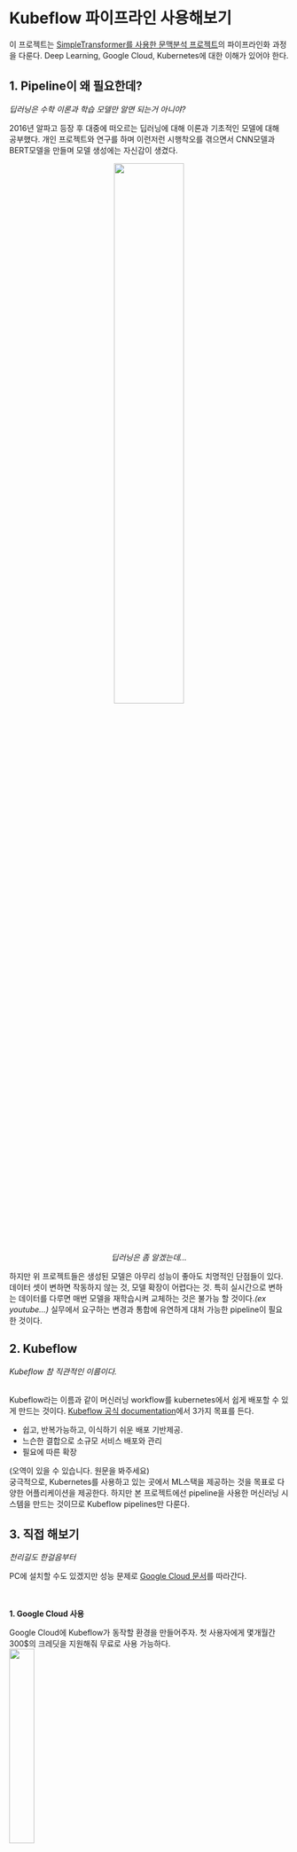 # Kubeflow 파이프라인 사용해보기
이 프로젝트는 [SimpleTransformer를 사용한 문맥분석 프로젝트](https://github.com/JWHer)의 파이프라인화 과정을 다룬다. Deep Learning, Google Cloud, Kubernetes에 대한 이해가 있어야 한다.

## 1. Pipeline이 왜 필요한데?
*딥러닝은 수학 이론과 학습 모델만 알면 되는거 아니야?*

2016년 알파고 등장 후 대중에 떠오르는 딥러닝에 대해 이론과 기초적인 모델에 대해 공부했다. 개인 프로젝트와 연구를 하며 이런저런 시행착오를 겪으면서 CNN모델과 BERT모델을 만들며 모델 생성에는 자신감이 생겼다.


<p align="center"><image src="https://www.sciencetimes.co.kr/wp-content/uploads/2020/03/thumb_400.jpg" width="50%"></p>

<p align="center"><i>딥러닝은 좀 알겠는데...</i></p>

하지만 위 프로젝트들은 생성된 모델은 아무리 성능이 좋아도 치명적인 단점들이 있다. 데이터 셋이 변하면 작동하지 않는 것, 모델 확장이 어렵다는 것. 특히 실시간으로 변하는 데이터를 다루면 매번 모델을 재학습시켜 교체하는 것은 불가능 할 것이다.*(ex youtube...)* 실무에서 요구하는 변경과 통합에 유연하게 대처 가능한 pipeline이 필요한 것이다.

## 2. Kubeflow
*Kubeflow 참 직관적인 이름이다.*  
<br/>

Kubeflow라는 이름과 같이 머신러닝 workflow를 kubernetes에서 쉽게 배포할 수 있게 만드는 것이다. [Kubeflow 공식 documentation](https://www.kubeflow.org/docs/about/kubeflow/)에서 3가지 목표를 든다.

 - 쉽고, 반복가능하고, 이식하기 쉬운 배포 기반제공.
 - 느슨한 결합으로 소규모 서비스 배포와 관리
 - 필요에 따른 확장

(오역이 있을 수 있습니다. 원문을 봐주세요)  
궁극적으로, Kubernetes를 사용하고 있는 곳에서 ML스택을 제공하는 것을 목표로 다양한 어플리케이션을 제공한다. 하지만 본 프로젝트에선 pipeline을 사용한 머신러닝 시스템을 만드는 것이므로 Kubeflow pipelines만 다룬다.

## 3. 직접 해보기
*천리길도 한걸음부터*
<br/>

PC에 설치할 수도 있겠지만 성능 문제로 [Google Cloud 문서](https://cloud.google.com/ai-platform/pipelines/docs/getting-started)를 따라간다.
<br/><br/><br/>

**1. Google Cloud 사용**
<br/>

Google Cloud에 Kubeflow가 동작할 환경을 만들어주자. 첫 사용자에게 몇개월간 300$의 크레딧을 지원해줘 무료로 사용 가능하다.  
<image src="https://raw.githubusercontent.com/JWHer/Kubeflow/main/image/설치1.png" height="30%">
 
*Trail 기간과 credit을 다 써서 결제 해야한다...*  
<br/><br/><br/>

**2. AI Platform 파이프라인 인스턴스 설정**
<br/>

<image src="https://raw.githubusercontent.com/JWHer/Kubeflow/main/image/설치2.png" height="30%">
Google Cloud Console에서 AI Platform 파이프라인을 연다.  
<br/><br/><br/><br/>

<image src="https://raw.githubusercontent.com/JWHer/Kubeflow/main/image/설치3.png" height="30%">
사용할 Google Cloud 프로젝트를 선택한 다음 열기를 클릭한다.  
<br/><br/><br/><br/>
 
<image src="https://raw.githubusercontent.com/JWHer/Kubeflow/main/image/설치4.png" height="30%">
AI Platform Pipelines 툴바에서 새 인스턴스를 클릭한다. Google Cloud Marketplace에서 Kuberflow Piplelines가 열린다.  
<br/><br/><br/><br/>
 
<image src="https://raw.githubusercontent.com/JWHer/Kubeflow/main/image/설치5.png" height="30%">
구성을 클릭한다. 배포 구성 양식이 열린다.  
<br/><br/><br/><br/>
 
<image src="https://raw.githubusercontent.com/JWHer/Kubeflow/main/image/설치6.png" height="30%">
 
*올 초에 드디어 한국에도 Cloud 서버가 생겼다*  
클러스터 영역을 설정하고, 다음 Cloud API에 대한  엑세스 허용을 선택한다. 이후 클러스터 만들기를 클릭한다.  
<br/><br/><br/><br/>
  
<image src="https://raw.githubusercontent.com/JWHer/Kubeflow/main/image/설치7.png" height="30%">

*이름은 원하는대로 지었다. 잘 기억해두자.*  
클러스터를 만든 후 네임스페이스(default)와 앱 인스턴스 이름을 제공한다. 이후 배포를 누른다.  
 
<br/>  
<br/>  
<p align="center"><i>이쯤에서 쉬어가는 게 좋을 것이라고 생각한다...</i></p>
<br/>  
<br/>  

**3. Cloud Storage에 작업 bucket 생성 및 데이터 업로드**
<br/>

<image src="https://raw.githubusercontent.com/JWHer/Kubeflow/main/image/저장소1.png" height="30%">
AI Platform Pipelines를 설치하면 Google Cloud Storage 에 자동으로 버킷이 생성된다. 이름을 클릭한다.  
<br/><br/><br/><br/>

<image src="https://raw.githubusercontent.com/JWHer/Kubeflow/main/image/저장소2.png" height="30%">
필요한 데이터를 업로드한다.  
<br/><br/><br/><br/>

**4. Kubeflow로 이전하기**
<br/>

[여기](https://medium.com/google-cloud-apac/gcp-ai-platform-%EC%97%90%EC%84%9C-%EA%B5%AC%ED%98%84%ED%95%98%EB%8A%94-kubeflow-pipelines-%EA%B8%B0%EB%B0%98-ml-%ED%95%99%EC%8A%B5-%EB%B0%8F-%EB%B0%B0%ED%8F%AC-%EC%98%88%EC%A0%9C-part-2-3-22b597f8d127)를 따라간다.  
<br/>

<image src="https://raw.githubusercontent.com/JWHer/Kubeflow/main/image/노트북1.png" height="30%">
기존에 작성했던 노트북 코드를 옮길 것이다. 따라서 TF 2.1 노트북으로 작업하자. 또한, Jupyter는 단위 실행으로 테스팅과 익숙하다는 장점이 있다.(물론 단점도 있겠지만...)  
<br/><br/><br/><br/>

<image src="https://raw.githubusercontent.com/JWHer/Kubeflow/main/image/노트북2.png" height="30%">
 
메모장 인스턴스를 생성해 준다. 무료 체험도 끝났고 돈이 없기때문에... 가장 저렴한 머신을 사용한다. 이전에 노트북을 사용했던 이유도 [Colab](https://colab.research.google.com)환경에서 고성능의 클라우드 컴퓨팅을 무료로 작업할 수 있었기 때문이다. (아직 머신러닝 기초를 공부하는 단계면 추천한다.)  
<br/><br/><br/><br/>

<image src="https://raw.githubusercontent.com/JWHer/Kubeflow/main/image/노트북3.png" height="30%">
마저 continue를 눌러 완료하자.  
<br/><br/><br/><br/>

<image src="https://raw.githubusercontent.com/JWHer/Kubeflow/main/image/노트북4.png" width="40%"> <image src="https://raw.githubusercontent.com/JWHer/Kubeflow/main/image/노트북5.png" width="40%">
 
이제 익숙한 노트북 환경이 보인다!  
<br/><br/><br/><br/>

모델은 전처리, 학습, 배포의 단계로 나눌 수 있다. 하지만 [이전 프로젝트](https://github.com/JWHer)의 데이터셋은 이미 처리되었기 때문에 전처리 단계는 생략한다. 전처리된 데이터를 Cloud Storage에서 다운받아 학습한다. 정확도가 더 높아진 경우 생성된 모델을 다시 Cloud Storage에 업로드하게 된다.  
<br/>

<image src="https://raw.githubusercontent.com/JWHer/Kubeflow/main/image/노트북6.png" height="30%">

*코드는 리팩토링이 좀 필요할듯...*  
코드는 똑같다. 단지 저장 위치 Cloud Storage가 되도록 수정해 주었다.  
<br/><br/><br/><br/>

<image src="https://raw.githubusercontent.com/JWHer/Kubeflow/main/image/노트북7.png" height="30%">
<image src="https://raw.githubusercontent.com/JWHer/Kubeflow/main/image/노트북8.png" height="30%">
<image src="https://raw.githubusercontent.com/JWHer/Kubeflow/main/image/노트북9.png" height="30%">
 
*무수히 많은 시도 끝에...*  
Dokerfile을 생성해준다. pipeline.ipynb에서 실행이 잘 되는지 테스트 해 보았다.  
<br/><br/><br/><br/>

클라우드 상에서 학습을 할 때 **패키지를 읽어** 수행하게 된다. 따라서 패키기를 만들기 위해 setup.py 생성, 압축, 업로드 작업이 필요하다.  
 
    !rm -fr titanic_train.tar.gz  
    !tar zcvf titanic_train.tar.gz *  
    !gsutil cp titanic_train.tar.gz $AIPJOB_TRAINER_GCS_PATH
<i>열심히 따라해보자</i>
<br/><br/><br/>

**5.  Kubeflow Pipeline 구성 코드 작성**
<br/>

[여기](https://medium.com/google-cloud-apac/gcp-ai-platform-%EC%97%90%EC%84%9C-%EA%B5%AC%ED%98%84%ED%95%98%EB%8A%94-kubeflow-pipelines-%EA%B8%B0%EB%B0%98-ml-%ED%95%99%EC%8A%B5-%EB%B0%8F-%EB%B0%B0%ED%8F%AC-%EC%98%88%EC%A0%9C-part-3-3-87ff52f8507a)를 따라간다  
<br/>

<details>
<summary>원본 소스</summary>
<div markdown="1">

    #titanic_kfp_pipeline.ipynb  
    #Copyright 2020 Google LLC.   
    #This software is provided as-is, without warranty or representation for any use or purpose.   
    #Your use of it is subject to your agreements with Google.  
    #Author: whjang@google.com#!pip3 install -U kfp  
    import kfp  
    import kfp.components as comp  
    from kfp import dsl  
    from kfp import compiler  
    from kfp.components import func_to_container_op  
    import time  
    import datetimePIPELINE_HOST = “55b5c3378a14c1c1-dot-us-west1.pipelines.googleusercontent.com”  
    WORK_BUCKET = “gs://aiplatformdemo-kubeflowpipelines-default”  
    EXPERIMENT_NAME = “Titanic Draft Experiment”# Function for determine deployment  
    @func_to_container_op  
    def check_and_deploy_op(ACC_CSV_GCS_URI) -> str:  
     import sys, subprocess  
     subprocess.run([sys.executable, ‘-m’, ‘pip’, ‘install’, ‘pandas’])  
     subprocess.run([sys.executable, ‘-m’, ‘pip’, ‘install’, ‘gcsfs’])  
     import pandas as pd  
     acc_df = pd.read_csv(ACC_CSV_GCS_URI)  
     return acc_df[“deploy”].item()@func_to_container_op  
    def finish_deploy_op(ACC_CSV_GCS_URI):  
     import sys, subprocess  
     subprocess.run([sys.executable, ‘-m’, ‘pip’, ‘install’, ‘pandas’])  
     subprocess.run([sys.executable, ‘-m’, ‘pip’, ‘install’, ‘gcsfs’])  
     import pandas as pd  
     acc_df = pd.read_csv(ACC_CSV_GCS_URI)  
     acc_df[“deploy”] = “done”  
     acc_df.to_csv(ACC_CSV_GCS_URI)  
     print(“Successfully new model was deployed”)@dsl.pipeline(  
     name=”titanic-kubeflow-pipeline-demo”,  
     description = “Titanic Kubeflow Pipelines demo embrassing AI Platform in Google Cloud”  
    )def titanic_pipeline(  
     PROJECT_ID,  
     WORK_BUCKET,  
     RAW_CSV_GCS_URI,  
     PREPROC_CSV_GCS_URI,  
     ACC_CSV_GCS_URI,  
     MODEL_PKL_GCS_URI,  
     MIN_ACC_PROGRESS,  
     STAGE_GCS_FOLDER,  
     TRAIN_ON_CLOUD,  
     AIPJOB_TRAINER_GCS_PATH,  
     AIPJOB_OUTPUT_GCS_PATH  
    ):  
     IMAGE_PREFIX = “whjang-titanic”  
     PREPROC_DIR = “preprocess”  
     TRAIN_DIR = “train”  
     MODEL_DIR = “model”  
       
     preprocess = dsl.ContainerOp(  
     name = “Preprocess raw data and generate new one”,  
     image = “gcr.io/” + str(PROJECT_ID) + “/” + IMAGE_PREFIX + “-” + PREPROC_DIR + “:latest”,  
     arguments = [  
     “--raw_csv_gcs_uri”, RAW_CSV_GCS_URI,  
     “--preproc_csv_gcs_uri”, PREPROC_CSV_GCS_URI  
     ]  
     ) train_args = [  
     “--preproc_csv_gcs_uri”, str(PREPROC_CSV_GCS_URI),  
     “--model_pkl_gcs_uri”, str(MODEL_PKL_GCS_URI),  
     “--acc_csv_gcs_uri”, str(ACC_CSV_GCS_URI),  
     “--min_acc_progress”, str(MIN_ACC_PROGRESS)  
     ]  
       
     with dsl.Condition(TRAIN_ON_CLOUD == False) as check_condition1:  
     train = dsl.ContainerOp(  
     name = “Train”,  
     image = “gcr.io/” + str(PROJECT_ID) + “/” + IMAGE_PREFIX + “-” + TRAIN_DIR + “:latest”,  
     arguments = train_args,  
     file_outputs={  
     “mlpipeline-metrics” : “/mlpipeline-metrics.json”  
     }  
     )  
       
     with dsl.Condition(TRAIN_ON_CLOUD == True) as check_condition2:  
     aip_job_train_op = comp.load_component_from_url(“https://raw.githubusercontent.com/kubeflow/pipelines/1.0.0/components/gcp/ml_engine/train/component.yaml”)  
     help(aip_job_train_op)  
     aip_train = aip_job_train_op(  
     project_id=PROJECT_ID,   
     python_module=”train.titanic_train”,   
     package_uris=json.dumps([str(AIPJOB_TRAINER_GCS_PATH)]),   
     region=”us-west1",   
     args=json.dumps(train_args),  
     job_dir=AIPJOB_OUTPUT_GCS_PATH,   
     python_version=”3.7",  
     runtime_version=”1.15", #cf. 2.1   
     master_image_uri=””,   
     worker_image_uri=””,   
     training_input=””,   
     job_id_prefix=””,   
     job_id=””,  
     wait_interval=5  
     )  
       
     check_deploy = check_and_deploy_op(ACC_CSV_GCS_URI)  
     with dsl.Condition(check_deploy.output == “pending”):  
     aip_model_deploy_op = comp.load_component_from_url(“https://raw.githubusercontent.com/kubeflow/pipelines/1.0.0/components/gcp/ml_engine/deploy/component.yaml”)  
     help(aip_model_deploy_op)  
     aip_model_deploy = aip_model_deploy_op(  
     model_uri=str(WORK_BUCKET) + “/” + MODEL_DIR,   
     project_id=PROJECT_ID,   
     model_id=””,   
     version_id=””,   
     runtime_version=”1.15", #cf. 2.1   
     python_version=”3.7",  
     version=””,   
     replace_existing_version=”False”,   
     set_default=”True”,   
     wait_interval=5  
     )  
     lastStep = finish_deploy_op(ACC_CSV_GCS_URI)  
       
     check_condition1.after(preprocess)  
     check_condition2.after(preprocess)  
     check_deploy.after(aip_train)  
     lastStep.after(aip_model_deploy)  
       
     train.execution_options.caching_strategy.max_cache_staleness = “P0D”  
     aip_train.execution_options.caching_strategy.max_cache_staleness = “P0D”  
     check_deploy.execution_options.caching_strategy.max_cache_staleness = “P0D”  
     aip_model_deploy.execution_options.caching_strategy.max_cache_staleness = “P0D”  
     lastStep.execution_options.caching_strategy.max_cache_staleness = “P0D”  
       
    args = {  
     “PROJECT_ID” : “aiplatformdemo”,  
     “WORK_BUCKET” : WORK_BUCKET,  
     “RAW_CSV_GCS_URI” : WORK_BUCKET + “/rawdata/train.csv”,  
     “PREPROC_CSV_GCS_URI” : WORK_BUCKET + “/preprocdata/processed_train.csv”,  
     “ACC_CSV_GCS_URI” : WORK_BUCKET + “/latestacc/accuracy.csv”,  
     “MODEL_PKL_GCS_URI” : WORK_BUCKET + “/model/model.pkl”,  
     “MIN_ACC_PROGRESS” : 0.000001,  
     “STAGE_GCS_FOLDER” : WORK_BUCKET + “/stage”,  
     “TRAIN_ON_CLOUD” : False,  
     “AIPJOB_TRAINER_GCS_PATH” : WORK_BUCKET + “/train/titanic_train.tar.gz”,  
     “AIPJOB_OUTPUT_GCS_PATH” : WORK_BUCKET + “/train/output/”  
    }client = kfp.Client(host=PIPELINE_HOST)  
    #pipeline_name = “titanic_pipelines.zip”  
    #compiler.Compiler().compile(titanic_pipeline, pipeline_name)  
    #try:  
    # pipeline = client.upload_pipeline(pipeline_package_path=pipeline_name, pipeline_name=pipeline_name)  
    # print(“uploaded:” + pipeline.id)  
    #except:  
    # print(“already exist”)client.create_run_from_pipeline_func(  
     titanic_pipeline,  
     arguments=args,  
     experiment_name=EXPERIMENT_NAME  
    )
</div>
</details>

**6. Kubeflow cluster로 보기**
<br/>

<image src="https://raw.githubusercontent.com/JWHer/Kubeflow/main/image/실험1.png" width="80%">
<br/><br/><br/><br/>

<image src="https://raw.githubusercontent.com/JWHer/Kubeflow/main/image/실험2.png" width="80%">
<br/><br/><br/><br/>

<image src="https://raw.githubusercontent.com/JWHer/Kubeflow/main/image/실험3.png" width="80%">
<br/><br/><br/><br/>


## 참고 사이트
[1] https://medium.com/daangn/kubeflow-%ED%8C%8C%EC%9D%B4%ED%94%84%EB%9D%BC%EC%9D%B8-%EC%9A%B4%EC%9A%A9%ED%95%98%EA%B8%B0-6c6d7bc98c30

[2] https://medium.com/google-cloud-apac/gcp-ai-platform-%EC%97%90%EC%84%9C-%EA%B5%AC%ED%98%84%ED%95%98%EB%8A%94-kubeflow-pipelines-%EA%B8%B0%EB%B0%98-ml-%ED%95%99%EC%8A%B5-%EB%B0%8F-%EB%B0%B0%ED%8F%AC-%EC%98%88%EC%A0%9C-part-1-3-d49f1096d786
